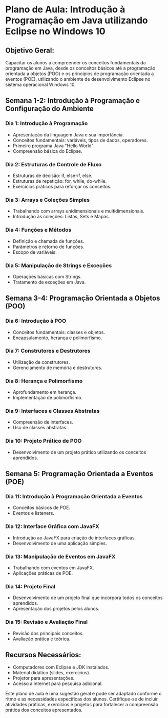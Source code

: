 # Plano de Aula: Introdução à Programação em Java utilizando Eclipse no Windows 10

## Objetivo Geral:

Capacitar os alunos a compreender os conceitos fundamentais da programação em Java, desde os conceitos básicos até a programação orientada a objetos (POO) e os princípios de programação orientada a eventos (POE), utilizando o ambiente de desenvolvimento Eclipse no sistema operacional Windows 10.

## Semana 1-2: Introdução à Programação e Configuração do Ambiente

### Dia 1: Introdução à Programação

- Apresentação da linguagem Java e sua importância.
- Conceitos fundamentais: variáveis, tipos de dados, operadores.
- Primeiro programa Java "Hello World".
- Compreensão básica do Eclipse.

### Dia 2: Estruturas de Controle de Fluxo

- Estruturas de decisão: if, else-if, else.
- Estruturas de repetição: for, while, do-while.
- Exercícios práticos para reforçar os conceitos.

### Dia 3: Arrays e Coleções Simples

- Trabalhando com arrays unidimensionais e multidimensionais.
- Introdução às coleções: Listas, Sets e Mapas.

### Dia 4: Funções e Métodos

- Definição e chamada de funções.
- Parâmetros e retorno de funções.
- Escopo de variáveis.

### Dia 5: Manipulação de Strings e Exceções

- Operações básicas com Strings.
- Tratamento de exceções em Java.

## Semana 3-4: Programação Orientada a Objetos (POO)

### Dia 6: Introdução à POO

- Conceitos fundamentais: classes e objetos.
- Encapsulamento, herança e polimorfismo.

### Dia 7: Construtores e Destrutores

- Utilização de construtores.
- Gerenciamento de memória e destrutores.

### Dia 8: Herança e Polimorfismo

- Aprofundamento em herança.
- Implementação de polimorfismo.

### Dia 9: Interfaces e Classes Abstratas

- Compreensão de interfaces.
- Uso de classes abstratas.

### Dia 10: Projeto Prático de POO

- Desenvolvimento de um projeto prático utilizando os conceitos aprendidos.

## Semana 5: Programação Orientada a Eventos (POE)

### Dia 11: Introdução à Programação Orientada a Eventos

- Conceitos básicos de POE.
- Eventos e listeners.

### Dia 12: Interface Gráfica com JavaFX

- Introdução ao JavaFX para criação de interfaces gráficas.
- Desenvolvimento de uma aplicação simples.

### Dia 13: Manipulação de Eventos em JavaFX

- Trabalhando com eventos em JavaFX.
- Aplicações práticas de POE.

### Dia 14: Projeto Final

- Desenvolvimento de um projeto final que incorpora todos os conceitos aprendidos.
- Apresentação dos projetos pelos alunos.

### Dia 15: Revisão e Avaliação Final

- Revisão dos principais conceitos.
- Avaliação prática e teórica.

## Recursos Necessários:

- Computadores com Eclipse e JDK instalados.
- Material didático (slides, exercícios).
- Projetor para apresentações.
- Acesso à internet para pesquisa adicional.

Este plano de aula é uma sugestão geral e pode ser adaptado conforme o ritmo e as necessidades específicas dos alunos. Certifique-se de incluir atividades práticas, exercícios e projetos para fortalecer a compreensão prática dos conceitos apresentados.
